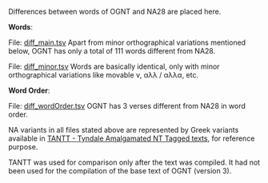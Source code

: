 Differences between words of OGNT and NA28 are placed here.

<b>Words</b>:

File: <a href='https://github.com/eliranwong/OpenGNT/blob/master/mapping_BGB/compare_OGNT_NA28/diff_main.tsv'>diff_main.tsv</a>
Apart from minor orthographical variations mentioned below, OGNT has only a total of 111 words different from NA28.

File: <a href='https://github.com/eliranwong/OpenGNT/blob/master/mapping_BGB/compare_OGNT_NA28/diff_minor.tsv'>diff_minor.tsv</a>
Words are basically identical, only with minor orthographical variations like movable ν, αλλ / αλλα, etc.

<b>Word Order</b>:

File: <a href='https://github.com/eliranwong/OpenGNT/blob/master/mapping_BGB/compare_OGNT_NA28/diff_wordOrder.tsv'>diff_wordOrder.tsv</a>
OGNT has 3 verses different from NA28 in word order.

NA variants in all files stated above are represented by Greek variants available in <a href='https://github.com/tyndale/STEPBible-Data/blob/master/TANTT%20-%20Tyndale%20Amalgamated%20NT%20Tagged%20texts.txt'>TANTT - Tyndale Amalgamated NT Tagged texts</a>, for reference purpose.

TANTT was used for comparison only after the text was compiled.  It had not been used for the compilation of the base text of OGNT (version 3).

